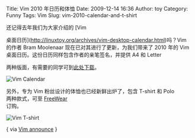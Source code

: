 Title: Vim 2010 年日历和体恤
Date: 2009-12-14 16:36
Author: toy
Category: Funny
Tags: Vim
Slug: vim-2010-calendar-and-t-shirt

还记得去年我们为大家介绍的 [Vim  

桌面日历](http://linuxtoy.org/archives/vim-desktop-calendar.html)吗？Vim  
的作者 Bram Moolenaar 现在已对其进行了更新，为我们带来了 2010 年的 Vim  
桌面日历。这份日历同样包含作者的亲笔签名，并提供 A4 和 Letter  

两种版面，有需要的同学可到[此处下载](http://www.moolenaar.net/#Calendar)。

![Vim Calendar](http://i.linuxtoy.org/images/2009/12/vim\_2010.png)

另外，专为 Vim 粉丝设计的体恤也已经新鲜出炉了，包含 T-shirt 和 Polo  
两种款式，可至
[FreeWear](http://www.freewear.org/?page=list\_items&org=Vim)  
订购。

![Vim T-shirt](http://i.linuxtoy.org/images/2009/12/vim\_t-shirt.png)

{ via [Vim
announce](http://groups.google.com/group/vim\_announce/browse\_thread/thread/0b46046a210e9279/6c976839f5d9f9bc?show\_docid=6c976839f5d9f9bc&pli=1)
}

